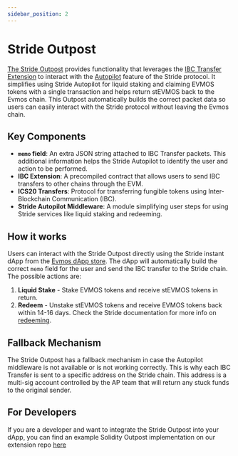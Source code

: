```yaml
---
sidebar_position: 2
---
```


# Stride Outpost

[The Stride Outpost](https://app.evmos.org/dapps/staking/stride) provides functionality that leverages 
the [IBC Transfer Extension](https://docs.evmos.org/develop/smart-contracts/evm-extensions/ibc-transfer) to interact 
with the [Autopilot](https://docs.stride.zone/docs/integrate-liquid-staking) feature of the Stride protocol. 
It simplifies using Stride Autopilot for liquid staking and claiming EVMOS tokens with a single transaction 
and helps return stEVMOS back to the Evmos chain. This Outpost automatically builds the correct packet data so users
can easily interact with the Stride protocol without leaving the Evmos chain.

## Key Components

- **`memo` field**: An extra JSON string attached to IBC Transfer packets. This additional information helps 
the Stride Autopilot to identify the user and action to be performed.
- **IBC Extension**: A precompiled contract that allows users to send IBC transfers to other chains through the EVM.
- **ICS20 Transfers**: Protocol for transferring fungible tokens using Inter-Blockchain Communication (IBC).
- **Stride Autopilot Middleware**: A module simplifying user steps for using Stride services like liquid staking 
and redeeming.

## How it works

Users can interact with the Stride Outpost directly using the Stride instant dApp
from the [Evmos dApp store](https://app.evmos.org/dapps/staking/stride). The dApp will automatically build 
the correct `memo` field for the user and send the IBC transfer to the Stride chain. The possible actions are:

1. **Liquid Stake** - Stake EVMOS tokens and receive stEVMOS tokens in return.
2. **Redeem** - Unstake stEVMOS tokens and receive EVMOS tokens back within 14-16 days. Check
the Stride documentation for more info on [redeeming](https://docs.stride.zone/docs/unstaking).


## Fallback Mechanism

The Stride Outpost has a fallback mechanism in case the Autopilot middleware is not available or is not working
correctly. This is why each IBC Transfer is sent to a specific address on the Stride chain. This address is 
a multi-sig account controlled by the AP team that will return any stuck funds to the original sender. 

## For Developers

If you are a developer and want to integrate the Stride Outpost into your dApp, you can find 
an example Solidity Outpost implementation on our 
extension repo [here](https://github.com/evmos/extensions/tree/main/outposts/stride)